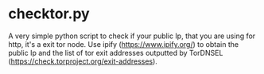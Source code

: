 checktor.py
========

A very simple python script to check if your public Ip, that you are using for http, it's a exit tor node. Use ipify (https://www.ipify.org/) to obtain the public Ip and the list of tor exit addresses outputted by TorDNSEL (https://check.torproject.org/exit-addresses).




